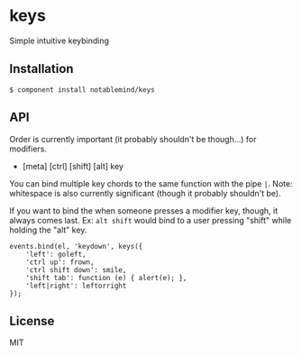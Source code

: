 
# keys

  Simple intuitive keybinding

## Installation

    $ component install notablemind/keys

## API

Order is currently important (it probably shouldn't be though...) for modifiers.

- [meta] [ctrl] [shift] [alt] key

You can bind multiple key chords to the same function with the pipe `|`. Note:
whitespace is also currently significant (though it probably shouldn't be).

If you want to bind the when someone presses a modifier key, though, it always
comes last. Ex: `alt shift` would bind to a user pressing "shift" while
holding the "alt" key.

    events.bind(el, 'keydown', keys({
        'left': goleft,
        'ctrl up': frown,
        'ctrl shift down': smile,
        'shift tab': function (e) { alert(e); },
        'left|right': leftorright
    });
    
## License

  MIT
